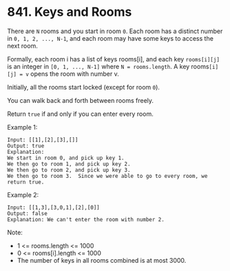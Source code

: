 # 841. Keys and Rooms
There are `N` rooms and you start in room `0`.  Each room has a distinct number in `0, 1, 2, ..., N-1`, and each room may have some keys to access the next room. 

Formally, each room i has a list of keys rooms[i], and each key `rooms[i][j]` is an integer in `[0, 1, ..., N-1]` where `N = rooms.length`.  A key rooms`[i][j] = v` opens the room with number v.

Initially, all the rooms start locked (except for room `0`). 

You can walk back and forth between rooms freely.

Return `true` if and only if you can enter every room.

Example 1:
```text
Input: [[1],[2],[3],[]]
Output: true
Explanation:  
We start in room 0, and pick up key 1.
We then go to room 1, and pick up key 2.
We then go to room 2, and pick up key 3.
We then go to room 3.  Since we were able to go to every room, we return true.
```

Example 2:
```text
Input: [[1,3],[3,0,1],[2],[0]]
Output: false
Explanation: We can't enter the room with number 2.
```

Note:
* 1 <= rooms.length <= 1000
* 0 <= rooms[i].length <= 1000
* The number of keys in all rooms combined is at most 3000.
